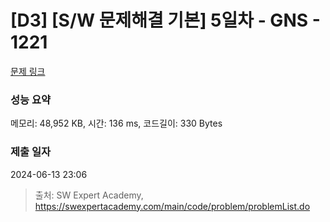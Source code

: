 # [D3] [S/W 문제해결 기본] 5일차 - GNS - 1221 

[문제 링크](https://swexpertacademy.com/main/code/problem/problemDetail.do?contestProbId=AV14jJh6ACYCFAYD) 

### 성능 요약

메모리: 48,952 KB, 시간: 136 ms, 코드길이: 330 Bytes

### 제출 일자

2024-06-13 23:06



> 출처: SW Expert Academy, https://swexpertacademy.com/main/code/problem/problemList.do